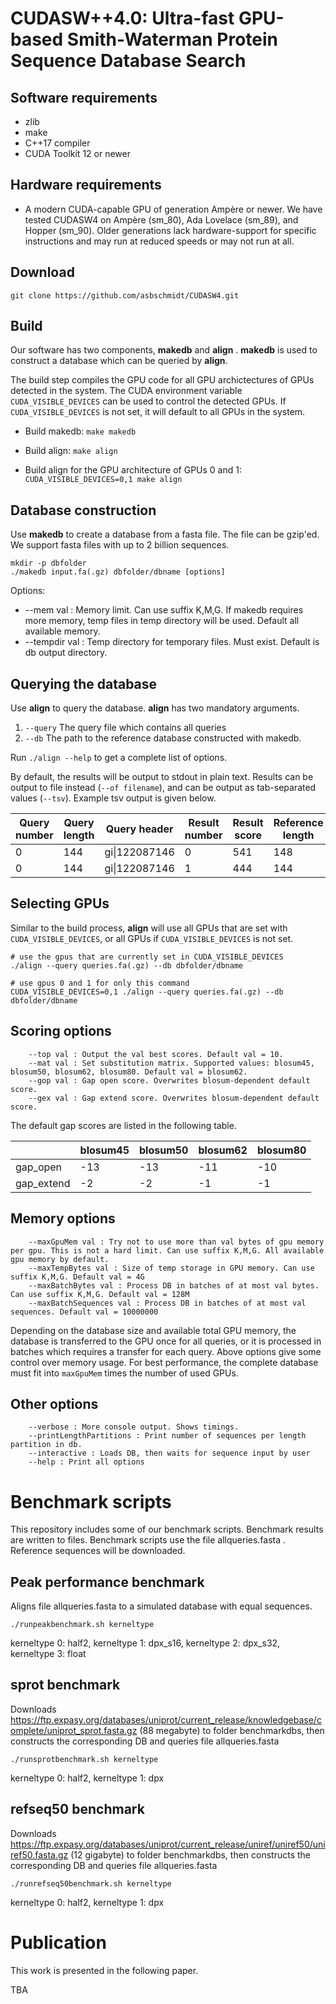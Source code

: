 




# CUDASW++4.0: Ultra-fast GPU-based Smith-Waterman Protein Sequence Database Search


## Software requirements
* zlib
* make
* C++17 compiler
* CUDA Toolkit 12 or newer

## Hardware requirements
*   A modern CUDA-capable GPU of generation Ampère or newer. We have tested CUDASW4 on Ampère (sm_80), Ada Lovelace (sm_89), and Hopper (sm_90). Older generations lack hardware-support for specific instructions and may run at reduced speeds or may not run at all.


## Download
`git clone https://github.com/asbschmidt/CUDASW4.git`

## Build
Our software has two components, **makedb** and **align** . **makedb** is used to construct a database which can be queried by **align**.

The build step compiles the GPU code for all GPU archictectures of GPUs detected in the system. The CUDA environment variable `CUDA_VISIBLE_DEVICES` can be used to control the detected GPUs. If `CUDA_VISIBLE_DEVICES` is not set, it will default to all GPUs in the system.

* Build makedb: `make makedb`

* Build align: `make align`

* Build align for the GPU architecture of GPUs 0 and 1: `CUDA_VISIBLE_DEVICES=0,1 make align`

## Database construction
Use **makedb** to create a database from a fasta file. The file can be gzip'ed.
We support fasta files with up to 2 billion sequences.

```
mkdir -p dbfolder
./makedb input.fa(.gz) dbfolder/dbname [options]
```

Options:
* --mem val : Memory limit. Can use suffix K,M,G. If makedb requires more memory, temp files in temp directory will be used. Default all available memory.
* --tempdir val : Temp directory for temporary files. Must exist. Default is db output directory.



## Querying the database
Use **align** to query the database. **align** has two mandatory arguments. 
1. `--query` The query file which contains all queries
2. `--db` The path to the reference database constructed with makedb. 

Run `./align --help` to get a complete list of options.

By default, the results will be output to stdout in plain text. Results can be output to file instead (`--of filename`), and can be output as tab-separated values (`--tsv`). Example tsv output is given below.

| Query number | Query length | Query header | Result number | Result score | Reference length | Reference header | Reference ID in DB |
|------------|------------|------------|------------|------------|------------| ------------|------------|
| 0 | 144 | gi\|122087146 | 0 | 541 | 148 | UniRef50_P02233 | 23128215 |
| 0 | 144 | gi\|122087146 | 1 | 444 | 144 | UniRef50_P02238  | 22381647 |


## Selecting GPUs
Similar to the build process, **align** will use all GPUs that are set with `CUDA_VISIBLE_DEVICES`, or all GPUs if `CUDA_VISIBLE_DEVICES` is not set. 

```
# use the gpus that are currently set in CUDA_VISIBLE_DEVICES
./align --query queries.fa(.gz) --db dbfolder/dbname

# use gpus 0 and 1 for only this command
CUDA_VISIBLE_DEVICES=0,1 ./align --query queries.fa(.gz) --db dbfolder/dbname
```

## Scoring options

```
    --top val : Output the val best scores. Default val = 10.
    --mat val : Set substitution matrix. Supported values: blosum45, blosum50, blosum62, blosum80. Default val = blosum62.
    --gop val : Gap open score. Overwrites blosum-dependent default score.
    --gex val : Gap extend score. Overwrites blosum-dependent default score.
```

The default gap scores are listed in the following table.

|            | blosum45 | blosum50 | blosum62 | blosum80 |
|------------|----------|----------|----------|----------|
| gap_open   | -13      | -13      | -11      | -10      |
| gap_extend | -2       | -2       | -1       | -1       |

## Memory options

```
    --maxGpuMem val : Try not to use more than val bytes of gpu memory per gpu. This is not a hard limit. Can use suffix K,M,G. All available gpu memory by default.
    --maxTempBytes val : Size of temp storage in GPU memory. Can use suffix K,M,G. Default val = 4G
    --maxBatchBytes val : Process DB in batches of at most val bytes. Can use suffix K,M,G. Default val = 128M
    --maxBatchSequences val : Process DB in batches of at most val sequences. Default val = 10000000
```

Depending on the database size and available total GPU memory, the database is transferred to the GPU once for all queries, or it is processed in batches which requires a transfer for each query. Above options give some control over memory usage. For best performance, the complete database must fit into `maxGpuMem` times the number of used GPUs.

## Other options
```
    --verbose : More console output. Shows timings.
    --printLengthPartitions : Print number of sequences per length partition in db.
    --interactive : Loads DB, then waits for sequence input by user
    --help : Print all options
```


# Benchmark scripts

This repository includes some of our benchmark scripts. Benchmark results are written to files. Benchmark scripts use the file allqueries.fasta . Reference sequences will be downloaded.

## Peak performance benchmark
Aligns file allqueries.fasta to a simulated database with equal sequences.

`./runpeakbenchmark.sh kerneltype`

kerneltype 0: half2, kerneltype 1: dpx_s16, kerneltype 2: dpx_s32, kerneltype 3: float

## sprot benchmark
Downloads https://ftp.expasy.org/databases/uniprot/current_release/knowledgebase/complete/uniprot_sprot.fasta.gz (88 megabyte) to folder benchmarkdbs, then constructs the corresponding DB and queries file allqueries.fasta 

`./runsprotbenchmark.sh kerneltype`

kerneltype 0: half2, kerneltype 1: dpx

## refseq50 benchmark
Downloads https://ftp.expasy.org/databases/uniprot/current_release/uniref/uniref50/uniref50.fasta.gz (12 gigabyte) to folder benchmarkdbs, then constructs the corresponding DB and queries file allqueries.fasta 

`./runrefseq50benchmark.sh kerneltype`

kerneltype 0: half2, kerneltype 1: dpx


# Publication
This work is presented in the following paper.

TBA